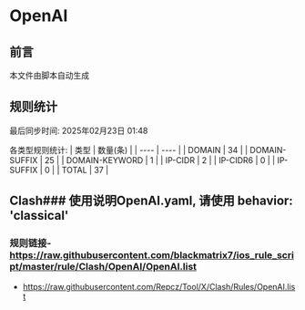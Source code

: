 # OpenAI

## 前言
本文件由脚本自动生成

## 规则统计
最后同步时间: 2025年02月23日 01:48

各类型规则统计:
| 类型 | 数量(条)  | 
| ---- | ----  |
| DOMAIN | 34 | 
| DOMAIN-SUFFIX | 25 | 
| DOMAIN-KEYWORD | 1 | 
| IP-CIDR | 2 | 
| IP-CIDR6 | 0 | 
| IP-SUFFIX | 0 | 
| TOTAL | 37 | 
## Clash### 使用说明OpenAI.yaml, 请使用 behavior: 'classical' 
### 规则链接- https://raw.githubusercontent.com/blackmatrix7/ios_rule_script/master/rule/Clash/OpenAI/OpenAI.list 
- https://raw.githubusercontent.com/Repcz/Tool/X/Clash/Rules/OpenAI.list 
